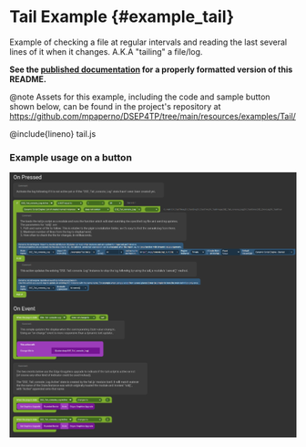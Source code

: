 # Tail Example {#example_tail}
Example of checking a file at regular intervals and reading the last several lines of it when it changes. A.K.A "tailing" a file/log.

<div class="hide-on-site">

**See the [published documentation](https://mpaperno.github.io/DSEP4TP/example_tail.html) for a properly formatted version of this README.**
</div>

@note Assets for this example, including the code and sample button shown below, can be found in the project's repository at<br />
https://github.com/mpaperno/DSEP4TP/tree/main/resources/examples/Tail/

@include{lineno} tail.js

### Example usage on a button

<a href="example_tail_button_flow.png" target="image" title="Click for full version in new window.">
<img src="example_tail_button_flow.png" />
</a>
